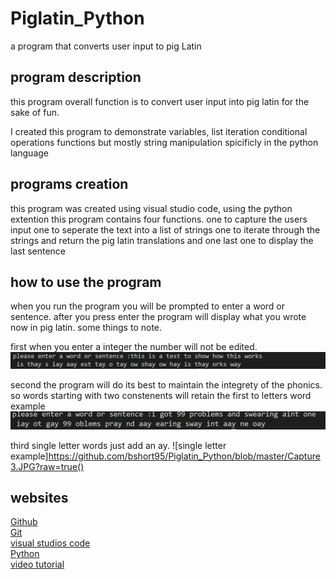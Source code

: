 # Piglatin_Python
a program that converts user input to pig Latin


## program description

this program overall function is to convert user input into pig latin for the sake of fun. 

I created this program to demonstrate 
variables,
list iteration
conditional
operations
functions
but mostly string manipulation
spicificly in the python language 


## programs creation

this program was created using visual studio code, using the python extention
this program contains four functions. 
one to capture the users input
one to seperate the text into a list of strings
one to iterate through the strings and return the pig latin translations
and one last one to display the last sentence

## how to use the program 

when you run the program you will be prompted to enter a word or sentence.
after you press enter the program will display what you wrote now in pig latin. 
some things to note.

first when you enter a integer the number will not be edited.
![integer example](https://github.com/bshort95/Piglatin_Python/blob/master/Capture.JPG?raw=true)

second the program will do its best to maintain the integrety of the phonics. so words starting with two constenents will retain the first to letters
word example
![phonics example](https://github.com/bshort95/Piglatin_Python/blob/master/Capture1.JPG?raw=true)

third single letter words just add an ay.
![single letter example]https://github.com/bshort95/Piglatin_Python/blob/master/Capture3.JPG?raw=true()



## websites

[Github](www.github.com)  
[Git](https://git-scm.com/)  
[visual studios code](https://code.visualstudio.com/)  
[Python](https://www.python.org/)  
[video tutorial](https://video.byui.edu/media/0_v2afnpby)
